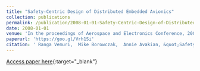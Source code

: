 ```yaml
---
title: "Safety-Centric Design of Distributed Embedded Avionics"
collection: publications
permalink: /publication/2008-01-01-Safety-Centric-Design-of-Distributed-Embedded-Avionics
date: 2008-01-01
venue: 'In the proceedings of Aerospace and Electronics Conference, 2008. NAECON 2008. IEEE National'
paperurl: 'https://goo.gl/Vrh1Si'
citation: ' Ranga Vemuri,  Mike Borowczak,  Annie Avakian, &quot;Safety-Centric Design of Distributed Embedded Avionics.&quot; In the proceedings of Aerospace and Electronics Conference, 2008. NAECON 2008. IEEE National, 2008.'
---
```

[Access paper here](https://goo.gl/Vrh1Si){:target="_blank"}
